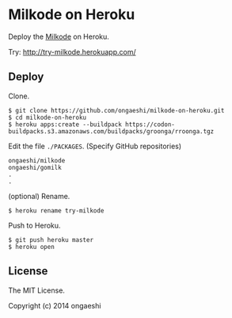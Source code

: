 # Milkode on Heroku

Deploy the [Milkode](https://github.com/ongaeshi/milkode) on Heroku.

Try: http://try-milkode.herokuapp.com/

## Deploy

Clone.

```
$ git clone https://github.com/ongaeshi/milkode-on-heroku.git
$ cd milkode-on-heroku
$ heroku apps:create --buildpack https://codon-buildpacks.s3.amazonaws.com/buildpacks/groonga/rroonga.tgz
```

Edit the file `./PACKAGES`. (Specify GitHub repositories)

```
ongaeshi/milkode
ongaeshi/gomilk
.
.
```

(optional) Rename.

```
$ heroku rename try-milkode
```

Push to Heroku.

```
$ git push heroku master
$ heroku open
```

## License

The MIT License.

Copyright (c) 2014 ongaeshi





